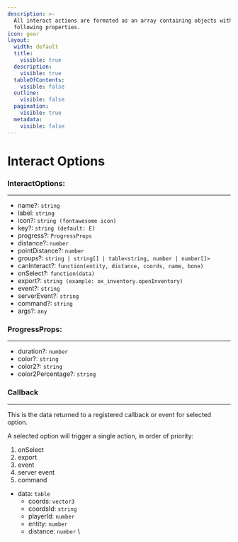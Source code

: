 ```yaml
---
description: >-
  All interact actions are formated as an array containing objects with the
  following properties.
icon: gear
layout:
  width: default
  title:
    visible: true
  description:
    visible: true
  tableOfContents:
    visible: false
  outline:
    visible: false
  pagination:
    visible: true
  metadata:
    visible: false
---
```


# Interact Options

### InteractOptions:

***

* name?: `string`&#x20;
* label: `string`&#x20;
* icon?: `string (fontawesome icon)`&#x20;
* key?: `string (default: E)`&#x20;
* progress?: `ProgressProps`&#x20;
* distance?: `number`&#x20;
* pointDistance?: `number`&#x20;
* groups?: `string | string[] | table<string, number | number[]>`&#x20;
* canInteract?: `function(entity, distance, coords, name, bone)`&#x20;
* onSelect?: `function(data)`&#x20;
* export?: `string (example: ox_inventory.openInventory)`&#x20;
* event?: `string`&#x20;
* serverEvent?: `string`&#x20;
* command?: `string`&#x20;
* args?: `any`&#x20;

### ProgressProps:

***

* duration?: `number`&#x20;
* color?: `string`&#x20;
* color2?: `string`&#x20;
* color2Percentage?: `string`&#x20;

### Callback

***

This is the data returned to a registered callback or event for selected option.

A selected option will trigger a single action, in order of priority:

1. onSelect
2. export
3. event
4. server event
5. command

* data: `table`&#x20;
  * coords: `vector3`&#x20;
  * coordsId: `string`&#x20;
  * playerId: `number`&#x20;
  * entity: `number`&#x20;
  * distance: `number` \
